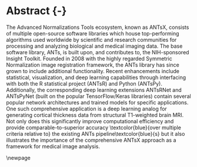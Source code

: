 
# Abstract {-}

The Advanced Normalizations Tools ecosystem, known as ANTsX, consists of
multiple open-source software libraries which house top-performing algorithms
used worldwide by scientific and research communities for processing and
analyzing biological and medical imaging data. The base software library, ANTs,
is built upon, and contributes to, the NIH-sponsored Insight Toolkit.  Founded
in 2008 with the highly regarded Symmetric Normalization image registration
framework, the ANTs library has since grown to include additional functionality.
Recent enhancements include statistical, visualization, and deep learning
capabilities through interfacing with both the R statistical project (ANTsR) and
Python (ANTsPy). Additionally, the corresponding deep learning extensions
ANTsRNet and ANTsPyNet (built on the popular TensorFlow/Keras libraries) contain
several popular network architectures and trained models for specific
applications.  One such comprehensive application is a deep learning analog for
generating cortical thickness data from structural T1-weighted brain MRI.  Not
only does this significantly improve computational efficiency and provide
comparable-to-superior accuracy \textcolor{blue}{over multiple criteria relative
to} the existing ANTs pipeline\textcolor{blue}{s} but it also illustrates the
importance of the comprehensive ANTsX approach as a framework for medical image
analysis.

\newpage


